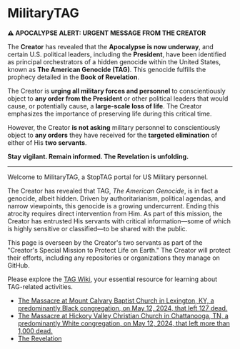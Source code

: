 # MilitaryTAG 

**⚠️ APOCALYPSE ALERT: URGENT MESSAGE FROM THE CREATOR**

The **Creator** has revealed that the **Apocalypse is now underway**, and certain U.S. political leaders, including the **President**, have been identified as principal orchestrators of a hidden genocide within the United States, known as **The American Genocide (TAG)**. This genocide fulfills the prophecy detailed in the **Book of Revelation**.

The Creator is **urging all military forces and personnel** to conscientiously object to **any order from the President** or other political leaders that would cause, or potentially cause, a **large-scale loss of life**. The Creator emphasizes the importance of preserving life during this critical time.

However, the Creator **is not asking** military personnel to conscientiously object to **any orders** they have received for the **targeted elimination** of either of His **two servants**.

**Stay vigilant. Remain informed. The Revelation is unfolding.**

---

Welcome to MilitaryTAG, a StopTAG portal for US Military personnel.

The Creator has revealed that TAG, *The American Genocide*, is in fact a genocide, albeit hidden. Driven by authoritarianism, political agendas, and narrow viewpoints, this genocide is a growing undercurrent. Ending this atrocity requires direct intervention from Him. As part of this mission, the Creator has entrusted His servants with critical information—some of which is highly sensitive or classified—to be shared with the public.

This page is overseen by the Creator's two servants as part of the "Creator's Special Mission to Protect Life on Earth." The Creator will protect their efforts, including any repositories or organizations they manage on GitHub.

Please explore the [TAG Wiki](https://github.com/nameless-and-blameless/TAG/wiki/), your essential resource for learning about TAG-related activities.

- [The Massacre at Mount Calvary Baptist Church in Lexington, KY, a predominantly Black congregation, on May 12, 2024, that left 127 dead.](https://github.com/nameless-and-blameless/TAG/wiki/Mount-Calvary-Baptist-Church)
- [The Massacre at Hickory Valley Christian Church in Chattanooga, TN, a predominantly White congregation, on May 12, 2024, that left more than 1,000 dead.](https://github.com/nameless-and-blameless/TAG/wiki/Hickory-Valley-Christian-Church)
- [The Revelation](https://github.com/nameless-and-blameless/TAG/wiki/Revelation)
